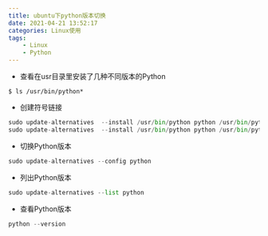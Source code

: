 ```yaml
---
title: ubuntu下python版本切换
date: 2021-04-21 13:52:17
categories: Linux使用
tags: 
    - Linux 
    - Python
---
```

* 查看在usr目录里安装了几种不同版本的Python
```
$ ls /usr/bin/python*
```

* 创建符号链接
```python
sudo update-alternatives  --install /usr/bin/python python /usr/bin/python2.7 1
sudo update-alternatives  --install /usr/bin/python python /usr/bin/python3.5 2
```

* 切换Python版本
```python
sudo update-alternatives --config python
```

* 列出Python版本
```python
sudo update-alternatives --list python
```

* 查看Python版本
```python
python --version
```